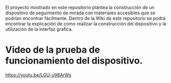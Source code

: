 El proyecto mostrado en este repositorio plantea la construcción de un dispositivo de seguimiento de mirada con materiales accesibles que se podrían encontrar fácilmente. Dentro de la Wiki de este repositorio se podrá encontrar la explicación de como realizar la construcción del dispositivo y la utilización de la interfaz grafica. 

# Video de la prueba de funcionamiento del dispositivo.
https://youtu.be/LGU-u98ArWs 
